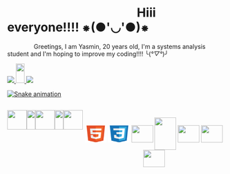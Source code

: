 # ⠀⠀⠀⠀⠀⠀⠀⠀⠀⠀                                                                ⠀  ⠀⠀⠀Hiii everyone!!!! ⁕(●'◡'●)⁕ 
⠀⠀⠀⠀⠀⠀Greetings, I am Yasmin, 20 years old, I'm a systems analysis student and I'm hoping to improve my coding!!!! ╰(*°▽°*)╯
<div>
  <a href="https://github.com/MeiN0x">
  <img height="162em" src="https://github-readme-stats.vercel.app/api?username=MeiN0x&show_icons=true&theme=dracula&include_all_commits=true&count_private=true"/>
    <img height="45" width="20" src="https://cdn.discordapp.com/attachments/865614304446119966/902940385511374858/y4.png">
  <img height="162em" src="https://github-readme-stats.vercel.app/api/top-langs/?username=MeiN0x&layout=compact&langs_count=7&theme=dracula"/>
</div>
  
![Snake animation](https://github.com/MeiN0x/MeiN0x/blob/output/github-contribution-grid-snake.svg)
  
 ##
  
  <div style="display: flex" align="center"> 
  <a href="https://www.instagram.com/mei_2b/" target="_blank"><img height="45" width="45" src="https://lun-eu.icons8.com/a/6-qWwgM2HUKcRshL0nU0rQ/oDwK4tHatU2XJBBybzxtrw/instagram.png"></a>
  <img height="45" width="20" src="https://cdn.discordapp.com/attachments/865614304446119966/902940385511374858/y4.png">
  <a href="mailto: yasmin.sg.2106@gmail.com" target="_blank"><img height="45" width="45" src="https://lun-eu.icons8.com/a/6-qWwgM2HUKcRshL0nU0rQ/lDxTs8f1hEamqddhErRdDw/mail.png" target="_blank"></a>
  <img height="45" width="20" src="https://cdn.discordapp.com/attachments/865614304446119966/902940385511374858/y4.png">
  <a href="https://t.me/meizyx" target="_blank"> <img height="45" width="45" src="https://lun-eu-assets.s3.eu-central-003.backblazeb2.com/6-qWwgM2HUKcRshL0nU0rQ/Ql456Sqg70OcCkEa0l3z3g/send-light.png"></a>
   
##  
   <div style="display: inline_block" align="center"><br>
<img align="center" height="40" width="50" src="https://raw.githubusercontent.com/devicons/devicon/master/icons/html5/html5-original.svg">
<img align="center" height="40" width="50" src="https://raw.githubusercontent.com/devicons/devicon/master/icons/css3/css3-original.svg">  
<img align="center" height="40" width="50" src="https://cdn.jsdelivr.net/gh/devicons/devicon/icons/python/python-original.svg">
<img align="center" height="75" width="50" src="https://cdn.jsdelivr.net/gh/devicons/devicon/icons/mysql/mysql-plain.svg">
<img align="center" height="40" width="50" src="https://cdn.jsdelivr.net/gh/devicons/devicon/icons/javascript/javascript-plain.svg">
<img align="center" height="40" width="50" src="https://cdn.jsdelivr.net/gh/devicons/devicon/icons/cplusplus/cplusplus-original.svg">
<img align="center" height="40" width="50" src="https://cdn.jsdelivr.net/gh/devicons/devicon/icons/c/c-original.svg">
          

</div>
